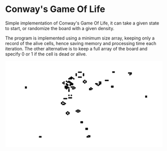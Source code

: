 # Conway's Game Of Life

Simple implementation of Conway's Game Of Life, it can take a given state to start, or randomize the board with a given density.

The program is implemented using a minimum size array, keeping only a record of the alive cells, hence saving memory and processing time each iteration. The other alternative is to keep a full array of the board and specify 0 or 1 if the cell is dead or alive.

<img src='Conways_Game_of_Life.png'>
